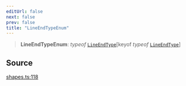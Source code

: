 ```yaml
---
editUrl: false
next: false
prev: false
title: "LineEndTypeEnum"
---
```


> **LineEndTypeEnum**: *typeof* [`LineEndType`](/api-core/variables/lineendtype/)\[keyof *typeof* [`LineEndType`](/api-core/variables/lineendtype/)\]

## Source

[shapes.ts:118](https://github.com/dgmjs/dgmjs/blob/main/packages/core/src/shapes.ts#L118)
